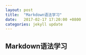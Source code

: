 ```yaml
---
layout: post
title:  "Markdown语法学习"
date:   2017-02-17 17:20:00 +0800
categories: jekyll update
---
```


## Markdown语法学习
